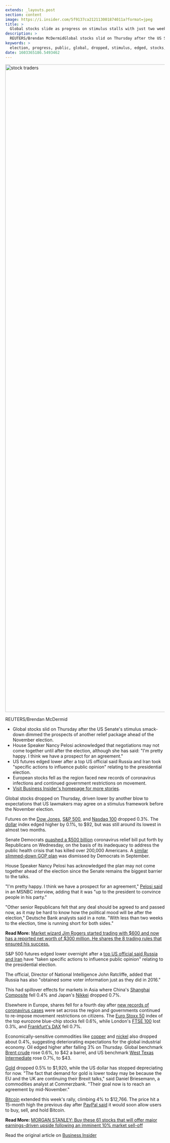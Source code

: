 ```yaml
--- 
extends: _layouts.post 
section: content 
image: https://i.insider.com/5f9137ca212113001874011a?format=jpeg 
title: > 
  Global stocks slide as progress on stimulus stalls with just two weeks to go to the US election 
description: > 
  REUTERS/Brendan McDermidGlobal stocks slid on Thursday after the US Senate's stimulus smack-down dimmed the prospects of another relief package ahead of the November election.US futures edged lower after a top US official said Russia and Iran took "specific actions to influence public opinion" relating to the presidential election.European stocks fell as the region faced new records of coronavirus infections and continued government restrictions on movement.Global stocks dropped on Thursday, driven lower by another blow to expectations that US lawmakers may agree on a stimulus framework before the November election.The Euro Stoxx 50 index of the top eurozone blue-chip stocks fell 0.6%, while London's FTSE 100 lost 0.3%, and Frankfurt's DAX fell 0.7%. 
keywords: > 
  election, progress, public, global, dropped, stimulus, edged, stocks, stalls, pelosi, lower, fell, weeks, slide, russia, official 
date: 1603365186.5493462 
--- 
```

<div>&#13;
	<img alt="stock traders" height="2038" width="4077" charset="" class="img-responsive imported-news-entry-img" src="https://i.insider.com/5f9137ca212113001874011a?format=jpeg">&#13;
&#13;
<p class="copyright">REUTERS/Brendan McDermid</p>&#13;
&#13;
<ul class="summary-list"><li>Global stocks slid on Thursday after the US Senate's stimulus smack-down dimmed the prospects of another relief package ahead of the November election.</li><li>House Speaker Nancy Pelosi acknowledged that negotiations may not come together until after the election, although she has said: "I'm pretty happy. I think we have a prospect for an agreement."</li><li>US futures edged lower after a top US official said Russia and Iran took "specific actions to influence public opinion" relating to the presidential election.</li><li>European stocks fell as the region faced new records of coronavirus infections and continued government restrictions on movement.</li><li><a href="https://www.businessinsider.com/?hprecirc-bullet?utm_source=markets&amp;utm_medium=ingest" target="_blank">Visit Business Insider's homepage for more stories</a>.</li></ul><p>Global stocks dropped on Thursday, driven lower by another blow to expectations that US lawmakers may agree on a stimulus framework before the November election.</p><p>Futures on the <a href="https://markets.businessinsider.com/index/dow_jones?utm_source=markets&amp;utm_medium=ingest" target="_blank">Dow Jones</a>, <a href="https://markets.businessinsider.com/index/s&amp;p_500?utm_source=markets&amp;utm_medium=ingest" target="_blank">S&amp;P 500</a>, and <a href="https://markets.businessinsider.com/index/nasdaq_100?utm_source=markets&amp;utm_medium=ingest" target="_blank">Nasdaq 100</a> dropped 0.3%. The <a href="https://markets.businessinsider.com/index/us-dollar-index?utm_source=markets&amp;utm_medium=ingest" target="_blank">dollar</a> index edged higher by 0.1%, to $92, but was still around its lowest in almost two months.&#160;</p><p>Senate Democrats <a href="https://www.businessinsider.com/stimulus-bill-democrats-block-skinny-gop-coronavirus-aid-unemployment-2020-10?utm_source=markets&amp;utm_medium=ingest" target="_blank">quashed a $500 billion</a> coronavirus relief bill put forth by Republicans on Wednesday, on the basis of its inadequacy to address the public health crisis that has killed over 200,000 Americans. A <a href="https://www.businessinsider.com/gop-stimulus-plan-senate-fails-move-ahead-vote-against-democrats-2020-9?utm_source=markets&amp;utm_medium=ingest" target="_blank">similar slimmed-down GOP plan</a> was dismissed by Democrats in September.</p><p>House Speaker Nancy Pelosi has acknowledged the plan may not come together ahead of the election since the Senate remains the biggest barrier to the talks. &#13;
    </p><p class="htl-ad ">&#13;
    </p>&#13;
&#13;
    <p class="htl-ad ">&#13;
    </p>&#13;
<p>"I'm pretty happy. I think we have a prospect for an agreement," <a href="https://www.businessinsider.com/pelosi-stimulus-negotiations-deal-republicans-bill-economy-agreement-optimistic-2020-10?utm_source=markets&amp;utm_medium=ingest" target="_blank">Pelosi said</a> in an MSNBC interview, adding that it was "up to the president to convince people in his party."</p><p>"Other senior Republicans felt that any deal should be agreed to and passed now, as it may be hard to know how the political mood will be after the election," Deutsche Bank analysts said in a note. "With less than two weeks to the election, time is running short for both sides."</p><p><strong>Read More:</strong> <a href="https://www.businessinsider.com/investing-trading-strategy-jim-rogers-8-rules-for-big-returns-2020-10?utm_source=markets&amp;utm_medium=ingest" target="_blank">Market wizard Jim Rogers started trading with $600 and now has a reported net worth of $300 million. He shares the 8 trading rules that ensured his success.</a></p><p>S&amp;P 500 futures edged lower overnight after a <a href="https://www.businessinsider.com/john-ratcliffe-russia-iran-taking-specific-actions-meddle-in-election-2020-10?utm_source=markets&amp;utm_medium=ingest" target="_blank">top US official said Russia and Iran</a> have "taken specific actions to influence public opinion" relating to the presidential election.</p><p>The official, Director of National Intelligence John Ratcliffe, added that Russia has also "obtained some voter information just as they did in 2016." &#13;
    </p><p class="htl-ad ">&#13;
    </p>&#13;
&#13;
    <p class="htl-ad ">&#13;
    </p>&#13;
<p>This had spillover effects for markets in Asia where China's <a href="https://markets.businessinsider.com/index/shanghai_composite?utm_source=markets&amp;utm_medium=ingest" target="_blank">Shanghai Composite</a> fell 0.4% and Japan's <a href="https://markets.businessinsider.com/index/nikkei_225?utm_source=markets&amp;utm_medium=ingest" target="_blank">Nikkei</a> dropped 0.7%.</p><p>Elsewhere in Europe, shares fell for a fourth day after <a href="https://www.ecdc.europa.eu/en/cases-2019-ncov-eueea" target="_blank">new records of coronavirus cases</a> were set across the region and governments continued to re-impose movement restrictions on citizens. The <a href="https://markets.businessinsider.com/index/euro_stoxx_50?utm_source=markets&amp;utm_medium=ingest" target="_blank">Euro Stoxx 50</a> index of the top eurozone blue-chip stocks fell 0.6%, while London's <a href="https://markets.businessinsider.com/index/ftse_100?utm_source=markets&amp;utm_medium=ingest" target="_blank">FTSE 100</a> lost 0.3%,&#160;and <a href="https://markets.businessinsider.com/index/dax?utm_source=markets&amp;utm_medium=ingest" target="_blank">Frankfurt's DAX</a> fell 0.7%.</p><p>Economically-sensitive commodities like <a href="https://markets.businessinsider.com/commodities/copper-price?utm_source=markets&amp;utm_medium=ingest" target="_blank">copper</a> and <a href="https://markets.businessinsider.com/commodities/nickel-price?utm_source=markets&amp;utm_medium=ingest" target="_blank">nickel</a> also dropped about 0.4%, suggesting deteriorating expectations for the global industrial economy. Oil edged higher after falling 3% on Thursday. Global benchmark <a href="https://markets.businessinsider.com/commodities/oil-price?type=brent?utm_source=markets&amp;utm_medium=ingest" target="_blank">Brent crude</a> rose 0.6%, to $42 a barrel, and US benchmark <a href="https://markets.businessinsider.com/commodities/oil-price?type=wti?utm_source=markets&amp;utm_medium=ingest" target="_blank">West Texas Intermediate</a> rose 0.7%, to $43.</p><p><a href="https://markets.businessinsider.com/commodities/gold-price?utm_source=markets&amp;utm_medium=ingest" target="_blank">Gold</a> dropped 0.5% to $1,920, while the US dollar has stopped depreciating for now. "The fact that demand for gold is lower today may be because the EU and the UK are continuing their Brexit talks," said Daniel Briesemann, a commodities analyst at Commerzbank. "Their goal now is to reach an agreement by mid-November."</p><p><a href="https://markets.businessinsider.com/currencies/btc-usd?utm_source=markets&amp;utm_medium=ingest" target="_blank">Bitcoin</a> extended this week's rally, climbing 4% to $12,766. The price hit a 15-month high the previous day after <a href="https://markets.businessinsider.com/currencies/news/bitcoin-price-highest-paypal-cryptocurrency-adoption-novogratz-btc-rally-2020-10-1029705902#?utm_source=markets&amp;utm_medium=ingest" target="_blank">PayPal said</a> it would soon allow users to buy, sell, and hold Bitcoin. &#13;
    </p><p class="htl-ad ">&#13;
    </p>&#13;
&#13;
    <p class="htl-ad ">&#13;
    </p>&#13;
<p><strong>Read More: </strong><a href="https://www.businessinsider.com/stock-picks-to-buy-61-companies-upside-earnings-2021-ms-2020-10?utm_source=markets&amp;utm_medium=ingest" target="_blank">MORGAN STANLEY: Buy these 61 stocks that will offer major earnings-driven upside following an imminent 10% market sell-off</a></p><a></a><p>Read the original article on <a href="https://www.businessinsider.com/stock-market-stocks-slide-us-stimulus-progress-stalls-russia-iran-2020-10" target="_blank">Business Insider</a> </p></div>